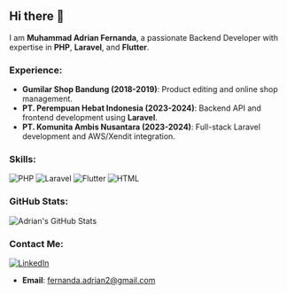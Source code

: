 ## Hi there 👋
I am **Muhammad Adrian Fernanda**, a passionate Backend Developer with expertise in **PHP**, **Laravel**, and **Flutter**.

### Experience:
- **Gumilar Shop Bandung (2018-2019)**: Product editing and online shop management.
- **PT. Perempuan Hebat Indonesia (2023-2024)**: Backend API and frontend development using **Laravel**.
- **PT. Komunita Ambis Nusantara (2023-2024)**: Full-stack Laravel development and AWS/Xendit integration.

### Skills:
![PHP](https://img.shields.io/badge/PHP-777BB4?style=for-the-badge&logo=php&logoColor=white)
![Laravel](https://img.shields.io/badge/Laravel-FF2D20?style=for-the-badge&logo=laravel&logoColor=white)
![Flutter](https://img.shields.io/badge/Flutter-02569B?style=for-the-badge&logo=flutter&logoColor=white)
![HTML](https://img.shields.io/badge/HTML-E34F26?style=for-the-badge&logo=html5&logoColor=white)

### GitHub Stats:
![Adrian's GitHub Stats](https://github-readme-stats.vercel.app/api?username=adrianfnd&show_icons=true&theme=radical)

### Contact Me:
[![LinkedIn](https://img.shields.io/badge/LinkedIn-blue?style=for-the-badge&logo=linkedin)](https://www.linkedin.com/in/adrianfnd/)
- **Email**: fernanda.adrian2@gmail.com
